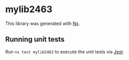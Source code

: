 # mylib2463

This library was generated with [Nx](https://nx.dev).

## Running unit tests

Run `nx test mylib2463` to execute the unit tests via [Jest](https://jestjs.io).
